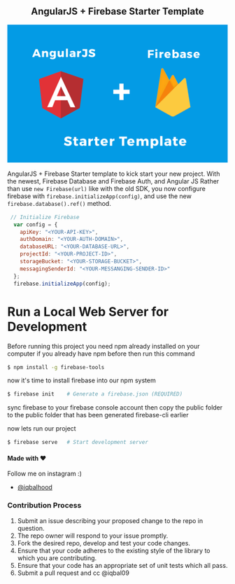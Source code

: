 <p align="center">
  <h2 align="center">AngularJS + Firebase Starter Template</h2>
</p>

![Logo](CoverTemplate.png)

AngularJS + Firebase Starter template to kick start your new project. With the newest, Firebase Database and Firebase Auth, and Angular JS
Rather than use `new Firebase(url)` like with the old SDK, you now configure firebase with `firebase.initializeApp(config)`,
and use the new `firebase.database().ref()` method.

```js
 // Initialize Firebase
  var config = {
    apiKey: "<YOUR-API-KEY>",
    authDomain: "<YOUR-AUTH-DOMAIN>",
    databaseURL: "<YOUR-DATABASE-URL>",
    projectId: "<YOUR-PROJECT-ID>",
    storageBucket: "<YOUR-STORAGE-BUCKET>",
    messagingSenderId: "<YOUR-MESSANGING-SENDER-ID>"
  };
  firebase.initializeApp(config);
```

# Run a Local Web Server for Development
Before running this project you need npm already installed on your computer
if you already have npm before then run this command
```bash
$ npm install -g firebase-tools
```

now it's time to install firebase into our npm system
```bash
$ firebase init    # Generate a firebase.json (REQUIRED)
```
sync firebase to your firebase console account then copy the public folder to the public folder that has been generated firebase-cli earlier

now lets run our project

```bash
$ firebase serve   # Start development server
```


#### Made with &#9829;
Follow me on instagram :)
- [@iqbalhood](https://instagram.com/iqbalhood)

### Contribution Process

1. Submit an issue describing your proposed change to the repo in question.
1. The repo owner will respond to your issue promptly.
1. Fork the desired repo, develop and test your code changes.
1. Ensure that your code adheres to the existing style of the library to which
   you are contributing.
1. Ensure that your code has an appropriate set of unit tests which all pass.
1. Submit a pull request and cc @iqbal09
